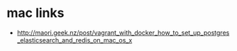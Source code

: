 # mac links

 * http://maori.geek.nz/post/vagrant_with_docker_how_to_set_up_postgres_elasticsearch_and_redis_on_mac_os_x